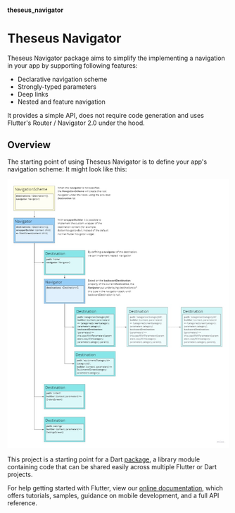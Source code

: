 #### theseus_navigator

# Theseus Navigator

Theseus Navigator package aims to simplify the implementing a navigation in your app by supporting following features:
- Declarative navigation scheme
- Strongly-typed parameters
- Deep links
- Nested and feature navigation

It provides a simple API, does not require code generation and uses Flutter's Router / Navigator 2.0 under the hood.

## Overview

The starting point of using Theseus Navigator is to define your app's navigation scheme:
It might look like this:

![NavigationScheme](./assets/NavigationScheme.jpg)


This project is a starting point for a Dart
[package](https://flutter.dev/developing-packages/),
a library module containing code that can be shared easily across
multiple Flutter or Dart projects.

For help getting started with Flutter, view our 
[online documentation](https://flutter.dev/docs), which offers tutorials, 
samples, guidance on mobile development, and a full API reference.
